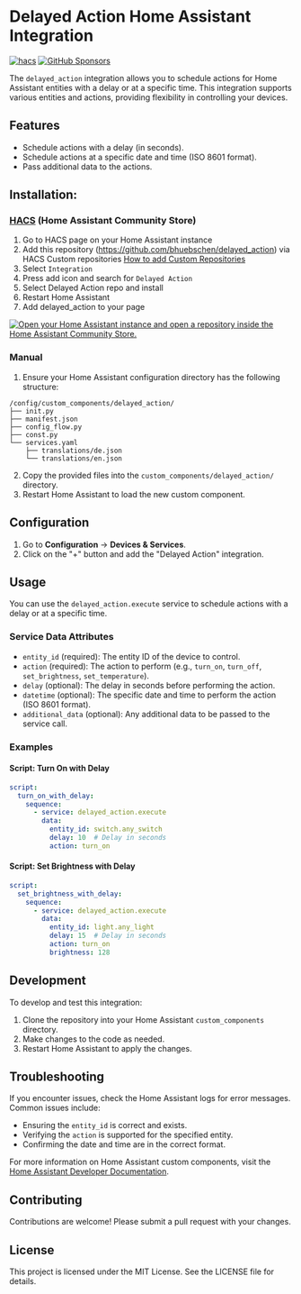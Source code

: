 # Delayed Action Home Assistant Integration

[![hacs][hacs-image]][hacs-url]
[![GitHub Sponsors][gh-sponsors-image]][gh-sponsors-url]

The `delayed_action` integration allows you to schedule actions for Home Assistant entities with a delay or at a specific time. This integration supports various entities and actions, providing flexibility in controlling your devices.

## Features

- Schedule actions with a delay (in seconds).
- Schedule actions at a specific date and time (ISO 8601 format).
- Pass additional data to the actions.

## Installation:

### [HACS](hacs) (Home Assistant Community Store)

1. Go to HACS page on your Home Assistant instance
1. Add this repository (https://github.com/bhuebschen/delayed_action) via HACS Custom repositories [How to add Custom Repositories](https://hacs.xyz/docs/faq/custom_repositories/)
1. Select `Integration`
1. Press add icon and search for `Delayed Action`
1. Select Delayed Action repo and install
1. Restart Home Assistant
1. Add delayed_action to your page

[![Open your Home Assistant instance and open a repository inside the Home Assistant Community Store.](https://my.home-assistant.io/badges/hacs_repository.svg)](https://my.home-assistant.io/redirect/hacs_repository/?owner=bhuebschen&repository=delayed_action&category=integration)

### Manual

1. Ensure your Home Assistant configuration directory has the following structure:

```
/config/custom_components/delayed_action/
├── init.py
├── manifest.json
├── config_flow.py
├── const.py
└── services.yaml
    ├── translations/de.json
    └── translations/en.json
```

2. Copy the provided files into the `custom_components/delayed_action/` directory.
3. Restart Home Assistant to load the new custom component.

## Configuration

1. Go to **Configuration** -> **Devices & Services**.
1. Click on the "+" button and add the "Delayed Action" integration.

## Usage

You can use the `delayed_action.execute` service to schedule actions with a delay or at a specific time.

### Service Data Attributes

- `entity_id` (required): The entity ID of the device to control.
- `action` (required): The action to perform (e.g., `turn_on`, `turn_off`, `set_brightness`, `set_temperature`).
- `delay` (optional): The delay in seconds before performing the action.
- `datetime` (optional): The specific date and time to perform the action (ISO 8601 format).
- `additional_data` (optional): Any additional data to be passed to the service call.

### Examples

#### Script: Turn On with Delay

```yaml
script:
  turn_on_with_delay:
    sequence:
      - service: delayed_action.execute
        data:
          entity_id: switch.any_switch
          delay: 10  # Delay in seconds
          action: turn_on
```

#### Script: Set Brightness with Delay

```yaml
script:
  set_brightness_with_delay:
    sequence:
      - service: delayed_action.execute
        data:
          entity_id: light.any_light
          delay: 15  # Delay in seconds
          action: turn_on
          brightness: 128
```

## Development

To develop and test this integration:

1. Clone the repository into your Home Assistant `custom_components` directory.
2. Make changes to the code as needed.
3. Restart Home Assistant to apply the changes.

## Troubleshooting

If you encounter issues, check the Home Assistant logs for error messages. Common issues include:

- Ensuring the `entity_id` is correct and exists.
- Verifying the `action` is supported for the specified entity.
- Confirming the date and time are in the correct format.

For more information on Home Assistant custom components, visit the [Home Assistant Developer Documentation](https://developers.home-assistant.io/docs/creating_integration_file_structure).

## Contributing

Contributions are welcome! Please submit a pull request with your changes.

## License

This project is licensed under the MIT License. See the LICENSE file for details.

<!-- Badges -->

[hacs-url]: https://github.com/hacs/integration
[hacs-image]: https://img.shields.io/badge/hacs-custom-orange.svg?style=flat-square
[gh-sponsors-url]: https://github.com/sponsors/bhuebschen
[gh-sponsors-image]: https://img.shields.io/github/sponsors/bhuebschen?style=flat-square

<!-- References -->

[home-assistant]: https://www.home-assistant.io/
[hacs]: https://hacs.xyz
[latest-release]: https://github.com/bhuebschen/delayed_action/releases/latest
[ha-scripts]: https://www.home-assistant.io/docs/scripts/
[edit-readme]: https://github.com/bhuebschen/delayed_action/edit/master/README.md